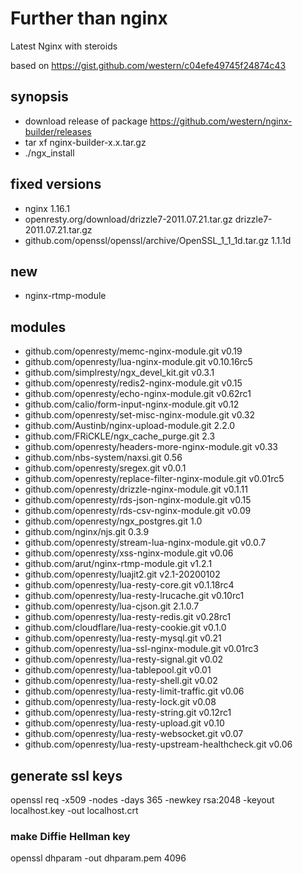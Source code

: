# Further than nginx

Latest Nginx with steroids

based on https://gist.github.com/western/c04efe49745f24874c43

## synopsis

* download release of package https://github.com/western/nginx-builder/releases
* tar xf nginx-builder-x.x.tar.gz
* ./ngx_install

## fixed versions

* nginx 1.16.1
* openresty.org/download/drizzle7-2011.07.21.tar.gz
drizzle7-2011.07.21.tar.gz
* github.com/openssl/openssl/archive/OpenSSL_1_1_1d.tar.gz
1.1.1d

## new

* nginx-rtmp-module

## modules

* github.com/openresty/memc-nginx-module.git
v0.19
* github.com/openresty/lua-nginx-module.git
v0.10.16rc5
* github.com/simplresty/ngx_devel_kit.git
v0.3.1
* github.com/openresty/redis2-nginx-module.git
v0.15
* github.com/openresty/echo-nginx-module.git
v0.62rc1
* github.com/calio/form-input-nginx-module.git
v0.12
* github.com/openresty/set-misc-nginx-module.git
v0.32
* github.com/Austinb/nginx-upload-module.git
2.2.0
* github.com/FRiCKLE/ngx_cache_purge.git
2.3
* github.com/openresty/headers-more-nginx-module.git
v0.33
* github.com/nbs-system/naxsi.git
0.56
* github.com/openresty/sregex.git
v0.0.1
* github.com/openresty/replace-filter-nginx-module.git
v0.01rc5
* github.com/openresty/drizzle-nginx-module.git
v0.1.11
* github.com/openresty/rds-json-nginx-module.git
v0.15
* github.com/openresty/rds-csv-nginx-module.git
v0.09
* github.com/openresty/ngx_postgres.git
1.0
* github.com/nginx/njs.git
0.3.9
* github.com/openresty/stream-lua-nginx-module.git
v0.0.7
* github.com/openresty/xss-nginx-module.git
v0.06
* github.com/arut/nginx-rtmp-module.git
v1.2.1
* github.com/openresty/luajit2.git
v2.1-20200102
* github.com/openresty/lua-resty-core.git
v0.1.18rc4
* github.com/openresty/lua-resty-lrucache.git
v0.10rc1
* github.com/openresty/lua-cjson.git
2.1.0.7
* github.com/openresty/lua-resty-redis.git
v0.28rc1
* github.com/cloudflare/lua-resty-cookie.git
v0.1.0
* github.com/openresty/lua-resty-mysql.git
v0.21
* github.com/openresty/lua-ssl-nginx-module.git
v0.01rc3
* github.com/openresty/lua-resty-signal.git
v0.02
* github.com/openresty/lua-tablepool.git
v0.01
* github.com/openresty/lua-resty-shell.git
v0.02
* github.com/openresty/lua-resty-limit-traffic.git
v0.06
* github.com/openresty/lua-resty-lock.git
v0.08
* github.com/openresty/lua-resty-string.git
v0.12rc1
* github.com/openresty/lua-resty-upload.git
v0.10
* github.com/openresty/lua-resty-websocket.git
v0.07
* github.com/openresty/lua-resty-upstream-healthcheck.git
v0.06

## generate ssl keys

openssl req -x509 -nodes -days 365 -newkey rsa:2048 -keyout localhost.key -out localhost.crt

### make Diffie Hellman key

openssl dhparam -out dhparam.pem 4096

